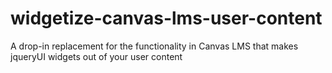 # widgetize-canvas-lms-user-content
A drop-in replacement for the functionality in Canvas LMS that makes jqueryUI widgets out of your user content
